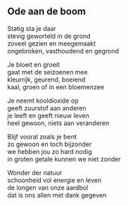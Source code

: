 ---
---

## Ode aan de boom

Statig sta je daar\
stevig geworteld in de grond\
zoveel gezien en meegemaakt\
ongebroken, vasthoudend en gegrond

Je bloeit en groeit\
gaat met de seizoenen mee\
kleurrijk, geurend, boeiend\
kaal, groen of in een bloemenzee

Je neemt kooldioxide op\
geeft zuurstof aan anderen\
je leeft en geeft nieuw leven\
heel gewoon, niets aan veranderen

Blijf vooral zoals je bent\
zo gewoon en toch bijzonder\
we hebben jou zo hard nodig\
in groten getale kunnen we niet zonder

Wonder der natuur\
schoonheid vol energie en leven\
de longen van onze aardbol\
dat is ons allen met dank gegeven
